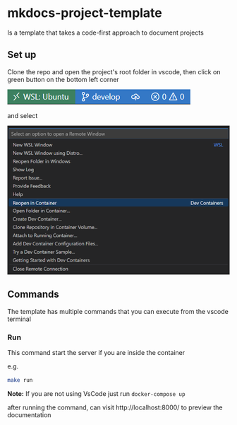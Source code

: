 # mkdocs-project-template

Is a template that takes a code-first approach to document projects

## Set up

Clone the repo and open the project's root folder in vscode, then click on green button on the bottom left corner

![open-remote-window](assets/vscode-devcontainers/remote-window-btn.png)

and select 

![reopen-in-container](assets/vscode-devcontainers/reopen-in-container.png)

## Commands

The template has multiple commands that you can execute from the vscode terminal

### Run

This command start the server if you are inside the container

e.g.
```bash
make run
```
**Note:** If you are not using VsCode just run `docker-compose up`

after running the command, can visit http://localhost:8000/ to preview the documentation

